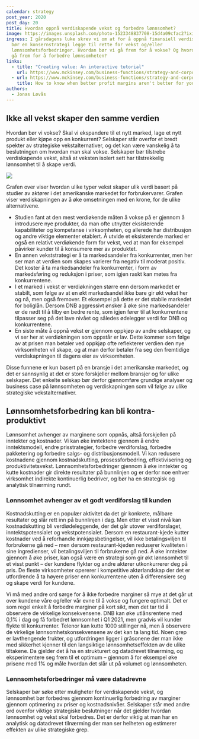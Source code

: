 ```yaml
---
calendar: strategy
post_year: 2020
post_day: 20
title: Hvordan oppnå verdiskapende vekst og forbedre lønnsomhet?
image: https://images.unsplash.com/photo-1523348837708-15d4a09cfac2?ixid=MXwxMjA3fDB8MHxwaG90by1wYWdlfHx8fGVufDB8fHw%3D&ixlib=rb-1.2.1&auto=format&fit=crop&w=1500&q=80
ingress: I gårsdagens luke skrev vi om at for å oppnå finansiell verdiskapning,
  bør en konsernstrategi legge til rette for vekst og/eller
  lønnsomhetsforbedringer. Hvordan bør vi gå frem for å vokse? Og hvordan bør vi
  gå frem for å forbedre lønnsomheten?
links:
  - title: "Creating value: An interactive tutorial"
    url: https://www.mckinsey.com/business-functions/strategy-and-corporate-finance/our-insights/creating-value-an-interactive-tutorial
  - url: https://www.mckinsey.com/business-functions/strategy-and-corporate-finance/our-insights/how-to-know-when-better-profit-margins-arent-better-for-your-company
    title: How to know when better profit margins aren't better for your company
authors:
  - Jonas Løvås
---
```

## Ikke all vekst skaper den samme verdien

Hvordan bør vi vokse? Skal vi ekspandere til et nytt marked, lage et nytt produkt eller kjøpe opp en konkurrent? Selskaper står overfor et bredt spekter av strategiske vekstalternativer, og det kan være vanskelig å ta beslutningen om hvordan man skal vokse. Selskaper bør tilstrebe verdiskapende vekst, altså at veksten isolert sett har tilstrekkelig lønnsomhet til å skape verdi.  

![](/assets/vekst.png)

Grafen over viser hvordan ulike typer vekst skaper ulik verdi basert på studier av aktører i det amerikanske markedet for forbrukervarer. Grafen viser verdiskapningen av å øke omsetningen med en krone, for de ulike alternativene. 

* Studien fant at den mest verdiøkende måten å vokse på er gjennom å introdusere nye produkter, da man ofte utnytter eksisterende kapabiliteter og kompetanse i virksomheten, og allerede har distribusjon og andre viktige elementer etablert. Å utvide et eksisterende marked er også en relativt verdiøkende form for vekst, ved at man for eksempel påvirker kunder til å konsumere mer av produktet. 
* En annen vekststrategi er å ta markedsandeler fra konkurrenter, men her ser man at verdien som skapes varierer fra negativ til moderat positiv. Det koster å ta markedsandeler fra konkurrenter, i form av markedsføring og reduksjon i priser, som igjen raskt kan møtes fra konkurrentene. 
* I et marked i vekst er verdiøkningen større enn dersom markedet er stabilt, som følge av at en økt markedsandel ikke bare gir økt vekst her og nå, men også fremover. Et eksempel på dette er det stabile markedet for boliglån. Dersom DNB aggressivt ønsker å øke sine markedsandeler er de nødt til å tilby en bedre rente, som igjen fører til at konkurrentene tilpasser seg på det lave nivået og således ødelegger verdi for DNB og konkurrentene. 
* En siste måte å oppnå vekst er gjennom oppkjøp av andre selskaper, og vi ser her at verdiøkningen som oppstår er lav. Dette kommer som følge av at prisen man betaler ved oppkjøp ofte reflekterer verdien den nye virksomheten vil skape, og at man derfor betaler fra seg den fremtidige verdiskapningen til dagens eier av virksomheten. 

Disse funnene er kun basert på en bransje i det amerikanske markedet, og det er sannsynlig at det er store forskjeller mellom bransjer og for ulike selskaper. Det enkelte selskap bør derfor gjennomføre grundige analyser og business case på lønnsomheten og verdiskapningen som vil følge av ulike strategiske vekstalternativer. 

## Lønnsomhetsforbedring kan bli kontra-produktivt

Lønnsomhet avhenger av marginene som oppnås, altså forskjellen på inntekter og kostnader. Vi kan øke inntektene gjennom å endre inntektsmodell, endre prisstrategier, forbedre verdiforslag, forbedre pakketering og forbedre salgs- og distribusjonsmodell. Vi kan redusere kostnadene gjennom kostnadskutting, prosessforbedring, effektivisering og produktivitetsvekst. Lønnsomhetsforbedringer gjennom å øke inntekter og kutte kostnader gir direkte resultater på bunnlinjen og er derfor noe enhver virksomhet indirekte kontinuerlig bedriver, og bør ha en strategisk og analytisk tilnærming rundt.

### Lønnsomhet avhenger av et godt verdiforslag til kunden

Kostnadskutting er en populær aktivitet da det gir konkrete, målbare resultater og slår rett inn på bunnlinjen i dag. Men etter et visst nivå kan kostnadskutting bli verdiødeleggende, der det går utover verdiforslaget, inntektspotensialet og vekstpotensialet. Dersom en restaurant-kjede kutter kostnader ved å reforhandle innkjøpsbetingelser, vil ikke betalingsviljen til forbrukerne gå ned – men dersom restaurant-kjeden reduserer kvaliteten i sine ingredienser, vil betalingsviljen til forbrukerne gå ned. Å øke inntekter gjennom å øke priser, kan også være en strategi som gir økt lønnsomhet til et visst punkt – der kundene flykter og andre aktører utkonkurrerer deg på pris. De fleste virksomheter opererer i kompetitive aktørlandskap der det er utfordrende å ta høyere priser enn konkurrentene uten å differensiere seg og skape verdi for kundene. 

Vi må med andre ord sørge for å ikke forbedre marginer så mye at det går ut over kundene våre og/eller vår evne til å vokse og fungere optimalt. Det er som regel enkelt å forbedre marginer på kort sikt, men det tar tid å observere de virkelige konsekvensene. DNB kan øke utlånsrentene med 0,1% i dag og få forbedret lønnsomhet i Q1 2021, men gradvis vil kunder flykte til konkurrenter. Telenor kan kutte 1000 stillinger nå, men å observere de virkelige lønnsomhetskonsekvensene av det kan ta lang tid. Noen grep er lavthengende frukter, og utfordringen ligger i gråsonene der man ikke med sikkerhet kjenner til den langsiktige lønnsomhetseffekten av de ulike tiltakene. Da gjelder det å ha en strukturert og datadrevet tilnærming, og eksperimentere seg frem til et optimum – gjennom å for eksempel øke prisene med 1% og måle hvordan det slår ut på volumet og lønnsomheten. 

### Lønnsomhetsforbedringer må være datadrevne

Selskaper bør søke etter muligheter for verdiskapende vekst, og lønnsomhet bør forbedres gjennom kontinuerlig forbedring av marginer gjennom optimering av priser og kostnadsnivåer. Selskaper står med andre ord ovenfor viktige strategiske beslutninger når det gjelder hvordan lønnsomhet og vekst skal forbedres. Det er derfor viktig at man har en analytisk og datadrevet tilnærming der man ser helheten og estimerer effekten av ulike strategiske grep.
